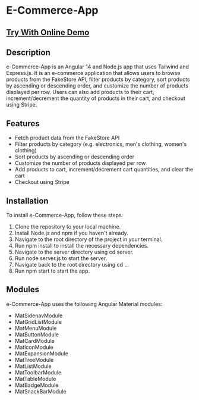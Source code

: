 # E-Commerce-App
## [Try With Online Demo](https://my-marketplace.netlify.app/)
## Description
e-Commerce-App is an Angular 14 and Node.js app that uses Tailwind and Express.js. It is an e-commerce application that allows users to browse products from the FakeStore API, filter products by category, sort products by ascending or descending order, and customize the number of products displayed per row. Users can also add products to their cart, increment/decrement the quantity of products in their cart, and checkout using Stripe.

## Features
<ul>
<li>Fetch product data from the FakeStore API</li>
<li>Filter products by category (e.g. electronics, men's clothing, women's clothing)</li>
<li>Sort products by ascending or descending order</li>
<li>Customize the number of products displayed per row</li>
<li>Add products to cart, increment/decrement cart quantities, and clear the cart</li>
<li>Checkout using Stripe</li>
</ul>

## Installation
To install e-Commerce-App, follow these steps:

<ol>
<li>Clone the repository to your local machine.</li>
<li>Install Node.js and npm if you haven't already.</li>
<li>Navigate to the root directory of the project in your terminal.</li>
<li>Run npm install to install the necessary dependencies.</li>
<li>Navigate to the server directory using cd server.</li>
<li>Run node server.js to start the server.</li>
<li>Navigate back to the root directory using cd ...</li>
<li>Run npm start to start the app.</li>
</ol>

## Modules
e-Commerce-App uses the following Angular Material modules:

<ul>
<li>MatSidenavModule</li>
<li>MatGridListModule</li>
<li>MatMenuModule</li>
<li>MatButtonModule</li>
<li>MatCardModule</li>
<li>MatIconModule</li>
<li>MatExpansionModule</li>
<li>MatTreeModule</li>
<li>MatListModule</li>
<li>MatToolbarModule</li>
<li>MatTableModule</li>
<li>MatBadgeModule</li>
<li>MatSnackBarModule</li>
</ul>
